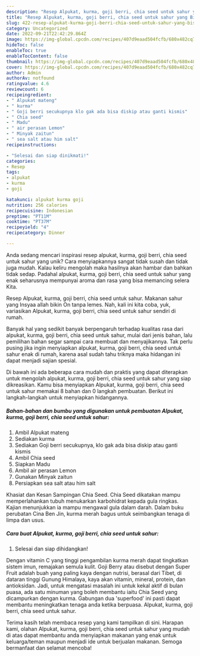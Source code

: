 ```yaml
---
description: "Resep Alpukat, kurma, goji berri, chia seed untuk sahur yang Bisa Manjain Lidah"
title: "Resep Alpukat, kurma, goji berri, chia seed untuk sahur yang Bisa Manjain Lidah"
slug: 422-resep-alpukat-kurma-goji-berri-chia-seed-untuk-sahur-yang-bisa-manjain-lidah
category: Uncategorized
date: 2022-09-21T22:42:29.864Z
image: https://img-global.cpcdn.com/recipes/407d9eaad504fcfb/680x482cq70/alpukat-kurma-goji-berri-chia-seed-untuk-sahur-foto-resep-utama.jpg
hideToc: false
enableToc: true
enableTocContent: false
thumbnail: https://img-global.cpcdn.com/recipes/407d9eaad504fcfb/680x482cq70/alpukat-kurma-goji-berri-chia-seed-untuk-sahur-foto-resep-utama.jpg
cover: https://img-global.cpcdn.com/recipes/407d9eaad504fcfb/680x482cq70/alpukat-kurma-goji-berri-chia-seed-untuk-sahur-foto-resep-utama.jpg
author: Admin
authorAv: notfound
ratingvalue: 4.6
reviewcount: 6
recipeingredient:
- " Alpukat mateng"
- " kurma"
- " Goji berri secukupnya klo gak ada bisa diskip atau ganti kismis"
- " Chia seed"
- " Madu"
- " air perasan Lemon"
- " Minyak zaitun"
- " sea salt atau him salt"
recipeinstructions:

- "Selesai dan siap dinikmati!"
categories:
- Resep
tags:
- alpukat
- kurma
- goji

katakunci: alpukat kurma goji 
nutrition: 256 calories
recipecuisine: Indonesian
preptime: "PT11M"
cooktime: "PT37M"
recipeyield: "4"
recipecategory: Dinner

---
```





Anda sedang mencari inspirasi resep alpukat, kurma, goji berri, chia seed untuk sahur yang unik? Cara menyiapkannya sangat tidak susah dan tidak juga mudah. Kalau keliru mengolah maka hasilnya akan hambar dan bahkan tidak sedap. Padahal alpukat, kurma, goji berri, chia seed untuk sahur yang enak seharusnya mempunyai aroma dan rasa yang bisa memancing selera Kita.





Resep Alpukat, kurma, goji berri, chia seed untuk sahur. Makanan sahur yang Insyaa allah bikin On tanpa lemes. Nah, kali ini kita coba, yuk, variasikan Alpukat, kurma, goji berri, chia seed untuk sahur sendiri di rumah.

Banyak hal yang sedikit banyak berpengaruh terhadap kualitas rasa dari alpukat, kurma, goji berri, chia seed untuk sahur, mulai dari jenis bahan, lalu pemilihan bahan segar sampai cara membuat dan menyajikannya. Tak perlu pusing jika ingin menyiapkan alpukat, kurma, goji berri, chia seed untuk sahur enak di rumah, karena asal sudah tahu triknya maka hidangan ini dapat menjadi sajian spesial.






Di bawah ini ada beberapa cara mudah dan praktis yang dapat diterapkan untuk mengolah alpukat, kurma, goji berri, chia seed untuk sahur yang siap dikreasikan. Kamu bisa menyiapkan Alpukat, kurma, goji berri, chia seed untuk sahur memakai 8 bahan dan 0 langkah pembuatan. Berikut ini langkah-langkah untuk menyiapkan hidangannya.

<!--inarticleads1-->

##### Bahan-bahan dan bumbu yang digunakan untuk pembuatan Alpukat, kurma, goji berri, chia seed untuk sahur:

1. Ambil  Alpukat mateng
1. Sediakan  kurma
1. Sediakan  Goji berri secukupnya, klo gak ada bisa diskip atau ganti kismis
1. Ambil  Chia seed
1. Siapkan  Madu
1. Ambil  air perasan Lemon
1. Gunakan  Minyak zaitun
1. Persiapkan  sea salt atau him salt


Khasiat dan Kesan Sampingan Chia Seed. Chia Seed dikatakan mampu memperlahankan tubuh menukarkan karbohidrat kepada gula ringkas. Kajian menunjukkan ia mampu mengawal gula dalam darah. Dalam buku perubatan Cina Ben Jin, kurma merah bagus untuk seimbangkan tenaga di limpa dan usus. 

<!--inarticleads2-->

##### Cara buat Alpukat, kurma, goji berri, chia seed untuk sahur:


1. Selesai dan siap dihidangkan!

Dengan vitamin C yang tinggi pengambilan kurma merah dapat tingkatkan sistem imun, remajakan semula kulit. Goji Berry atau disebut dengan Super Fruit adalah buah yang paling kaya dengan nutrisi, berasal dari Tibet, di dataran tinggi Gunung Himalaya, kaya akan vitamin, mineral, protein, dan antioksidan. Jadi, untuk mengatasi masalah ini untuk kekal aktif di bulan puasa, ada satu minuman yang boleh membantu iaitu Chia Seed yang dicampurkan dengan kurma. Gabungan dua &#39;superfood&#39; ini pasti dapat membantu meningkatkan tenaga anda ketika berpuasa. Alpukat, kurma, goji berri, chia seed untuk sahur. 

Terima kasih telah membaca resep yang kami tampilkan di sini. Harapan kami, olahan Alpukat, kurma, goji berri, chia seed untuk sahur yang mudah di atas dapat membantu anda menyiapkan makanan yang enak untuk keluarga/teman maupun menjadi ide untuk berjualan makanan. Semoga bermanfaat dan selamat mencoba!
